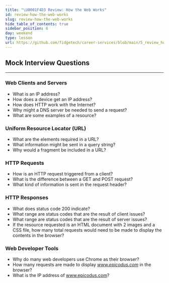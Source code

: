 ```yaml
---
title: "\U0001F4D3 Review: How the Web Works"
id: review-how-the-web-works
slug: review-how-the-web-works
hide_table_of_contents: true
sidebar_position: 6
day: weekend
type: lesson
url: https://github.com/fidgetech/career-services/blob/main/5_review_how_the_web_works.md
---
```


## Mock Interview Questions
<hr />

### Web Clients and Servers

* What is an IP address?
* How does a device get an IP address?
* How does HTTP work with the Internet?
* Why might a DNS server be needed to send a request?
* What are some examples of a resource?

### Uniform Resource Locator (URL)

* What are the elements required in a URL?
* What information might be sent in a query string?
* Why would a fragment be included in a URL?

### HTTP Requests

* How is an HTTP request triggered from a client?
* What is the difference between a GET and POST request?
* What kind of information is sent in the request header?

### HTTP Responses

* What does status code 200 indicate?
* What range are status codes that are the result of client issues?
* What range are status codes that are the result of server issues?
* If the resource requested is an HTML document with 2 images and a CSS file, how many total requests would need to be made to display the contents in the browser?

### Web Developer Tools

* Why do many web developers use Chrome as their browser?
* How many requests are made to display _www.epicodus.com_ in the browser?
* What is the IP address of www.epicodus.com?
